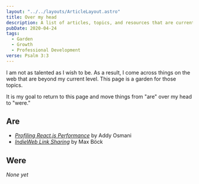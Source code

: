 ```yaml
---
layout: "../../layouts/ArticleLayout.astro"
title: Over my head
description: A list of articles, topics, and resources that are currently over my head
pubDate: 2020-04-24
tags:
  - Garden
  - Growth
  - Professional Development
verse: Psalm 3:3
---
```


I am not as talented as I wish to be. As a result, I come across things on the web that are beyond my current level. This page is a garden for those topics.

It is my goal to return to this page and move things from "are" over my head to "were."

## Are

- [_Profiling React.js Performance_](https://addyosmani.com/blog/profiling-react-js/) by Addy Osmani
- [_IndieWeb Link Sharing_](https://mxb.dev/blog/indieweb-link-sharing/) by Max Böck

## Were

_None yet_
